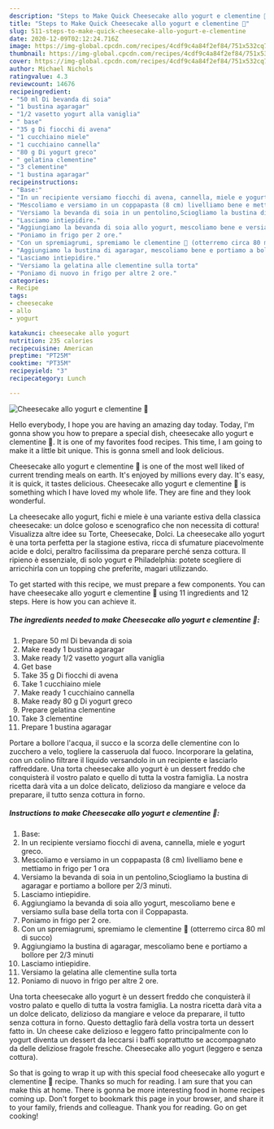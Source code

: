 ```yaml
---
description: "Steps to Make Quick Cheesecake allo yogurt e clementine 🍊"
title: "Steps to Make Quick Cheesecake allo yogurt e clementine 🍊"
slug: 511-steps-to-make-quick-cheesecake-allo-yogurt-e-clementine
date: 2020-12-09T02:12:24.716Z
image: https://img-global.cpcdn.com/recipes/4cdf9c4a84f2ef84/751x532cq70/cheesecake-allo-yogurt-e-clementine-🍊-recipe-main-photo.jpg
thumbnail: https://img-global.cpcdn.com/recipes/4cdf9c4a84f2ef84/751x532cq70/cheesecake-allo-yogurt-e-clementine-🍊-recipe-main-photo.jpg
cover: https://img-global.cpcdn.com/recipes/4cdf9c4a84f2ef84/751x532cq70/cheesecake-allo-yogurt-e-clementine-🍊-recipe-main-photo.jpg
author: Michael Nichols
ratingvalue: 4.3
reviewcount: 14676
recipeingredient:
- "50 ml Di bevanda di soia"
- "1 bustina agaragar"
- "1/2 vasetto yogurt alla vaniglia"
- " base"
- "35 g Di fiocchi di avena"
- "1 cucchiaino miele"
- "1 cucchiaino cannella"
- "80 g Di yogurt greco"
- " gelatina clementine"
- "3 clementine"
- "1 bustina agaragar"
recipeinstructions:
- "Base:"
- "In un recipiente versiamo fiocchi di avena, cannella, miele e yogurt greco."
- "Mescoliamo e versiamo in un coppapasta (8 cm) livelliamo bene e mettiamo in frigo per 1 ora"
- "Versiamo la bevanda di soia in un pentolino,Sciogliamo la bustina di agaragar e portiamo a bollore per 2/3 minuti."
- "Lasciamo intiepidire."
- "Aggiungiamo la bevanda di soia allo yogurt, mescoliamo bene e versiamo sulla base della torta con il Coppapasta."
- "Poniamo in frigo per 2 ore."
- "Con un spremiagrumi, spremiamo le clementine 🍊 (otterremo circa 80 ml di succo)"
- "Aggiungiamo la bustina di agaragar, mescoliamo bene e portiamo a bollore per 2/3 minuti"
- "Lasciamo intiepidire."
- "Versiamo la gelatina alle clementine sulla torta"
- "Poniamo di nuovo in frigo per altre 2 ore."
categories:
- Recipe
tags:
- cheesecake
- allo
- yogurt

katakunci: cheesecake allo yogurt 
nutrition: 235 calories
recipecuisine: American
preptime: "PT25M"
cooktime: "PT35M"
recipeyield: "3"
recipecategory: Lunch

---
```



![Cheesecake allo yogurt e clementine 🍊](https://img-global.cpcdn.com/recipes/4cdf9c4a84f2ef84/751x532cq70/cheesecake-allo-yogurt-e-clementine-🍊-recipe-main-photo.jpg)

Hello everybody, I hope you are having an amazing day today. Today, I'm gonna show you how to prepare a special dish, cheesecake allo yogurt e clementine 🍊. It is one of my favorites food recipes. This time, I am going to make it a little bit unique. This is gonna smell and look delicious.

Cheesecake allo yogurt e clementine 🍊 is one of the most well liked of current trending meals on earth. It's enjoyed by millions every day. It's easy, it is quick, it tastes delicious. Cheesecake allo yogurt e clementine 🍊 is something which I have loved my whole life. They are fine and they look wonderful.

La cheesecake allo yogurt, fichi e miele è una variante estiva della classica cheesecake: un dolce goloso e scenografico che non necessita di cottura! Visualizza altre idee su Torte, Cheesecake, Dolci. La cheesecake allo yogurt è una torta perfetta per la stagione estiva, ricca di sfumature piacevolmente acide e dolci, peraltro facilissima da preparare perché senza cottura. Il ripieno è essenziale, di solo yogurt e Philadelphia: potete scegliere di arricchirla con un topping che preferite, magari utilizzando.


To get started with this recipe, we must prepare a few components. You can have cheesecake allo yogurt e clementine 🍊 using 11 ingredients and 12 steps. Here is how you can achieve it.

<!--inarticleads1-->

##### The ingredients needed to make Cheesecake allo yogurt e clementine 🍊:

1. Prepare 50 ml Di bevanda di soia
1. Make ready 1 bustina agaragar
1. Make ready 1/2 vasetto yogurt alla vaniglia
1. Get  base
1. Take 35 g Di fiocchi di avena
1. Take 1 cucchiaino miele
1. Make ready 1 cucchiaino cannella
1. Make ready 80 g Di yogurt greco
1. Prepare  gelatina clementine
1. Take 3 clementine
1. Prepare 1 bustina agaragar


Portare a bollore l&#39;acqua, il succo e la scorza delle clementine con lo zucchero a velo, togliere la casseruola dal fuoco. Incorporare la gelatina, con un colino filtrare il liquido versandolo in un recipiente e lasciarlo raffreddare. Una torta cheesecake allo yogurt è un dessert freddo che conquisterà il vostro palato e quello di tutta la vostra famiglia. La nostra ricetta darà vita a un dolce delicato, delizioso da mangiare e veloce da preparare, il tutto senza cottura in forno. 

<!--inarticleads2-->

##### Instructions to make Cheesecake allo yogurt e clementine 🍊:

1. Base:
1. In un recipiente versiamo fiocchi di avena, cannella, miele e yogurt greco.
1. Mescoliamo e versiamo in un coppapasta (8 cm) livelliamo bene e mettiamo in frigo per 1 ora
1. Versiamo la bevanda di soia in un pentolino,Sciogliamo la bustina di agaragar e portiamo a bollore per 2/3 minuti.
1. Lasciamo intiepidire.
1. Aggiungiamo la bevanda di soia allo yogurt, mescoliamo bene e versiamo sulla base della torta con il Coppapasta.
1. Poniamo in frigo per 2 ore.
1. Con un spremiagrumi, spremiamo le clementine 🍊 (otterremo circa 80 ml di succo)
1. Aggiungiamo la bustina di agaragar, mescoliamo bene e portiamo a bollore per 2/3 minuti
1. Lasciamo intiepidire.
1. Versiamo la gelatina alle clementine sulla torta
1. Poniamo di nuovo in frigo per altre 2 ore.


Una torta cheesecake allo yogurt è un dessert freddo che conquisterà il vostro palato e quello di tutta la vostra famiglia. La nostra ricetta darà vita a un dolce delicato, delizioso da mangiare e veloce da preparare, il tutto senza cottura in forno. Questo dettaglio farà della vostra torta un dessert fatto in. Un cheese cake delizioso e leggero fatto principalmente con lo yogurt diventa un dessert da leccarsi i baffi soprattutto se accompagnato da delle deliziose fragole fresche. Cheesecake allo yogurt (leggero e senza cottura). 

So that is going to wrap it up with this special food cheesecake allo yogurt e clementine 🍊 recipe. Thanks so much for reading. I am sure that you can make this at home. There is gonna be more interesting food in home recipes coming up. Don't forget to bookmark this page in your browser, and share it to your family, friends and colleague. Thank you for reading. Go on get cooking!
